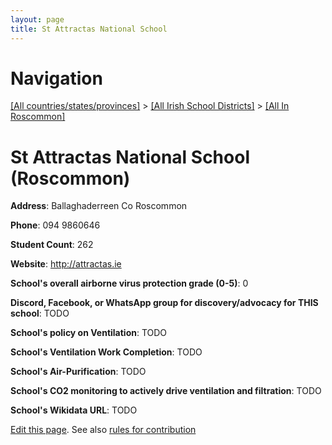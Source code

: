 ```yaml
---
layout: page
title: St Attractas National School
---
```

# Navigation

[[All countries/states/provinces]](../../..) > [[All Irish School Districts]](../..) > [[All In Roscommon]](..)

# St Attractas National School (Roscommon)

**Address**: Ballaghaderreen Co Roscommon

**Phone**: 094 9860646

**Student Count**: 262

**Website**: <http://attractas.ie>

**School's overall airborne virus protection grade (0-5)**: 0

**Discord, Facebook, or WhatsApp group for discovery/advocacy for THIS school**: TODO

**School's policy on Ventilation**: TODO

**School's Ventilation Work Completion**: TODO

**School's Air-Purification**: TODO

**School's CO2 monitoring to actively drive ventilation and filtration**: TODO

**School's Wikidata URL**: TODO


[Edit this page](https://github.com/ventilate-schools/Ireland/edit/main/./Roscommon/St_Attractas_National_School.md). See also [rules for contribution](../../../contribution-rules/)